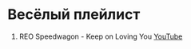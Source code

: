 # Весёлый плейлист

1. REO Speedwagon - Keep on Loving You [YouTube](https://www.youtube.com/watch?v=XKc7z-enzmA)